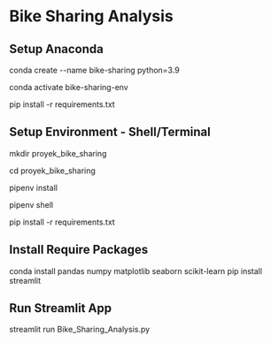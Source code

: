 # Bike Sharing Analysis

## Setup Anaconda
conda create --name bike-sharing python=3.9

conda activate bike-sharing-env

pip install -r requirements.txt

## Setup Environment - Shell/Terminal
mkdir proyek_bike_sharing

cd proyek_bike_sharing

pipenv install

pipenv shell

pip install -r requirements.txt

## Install Require Packages
conda install pandas numpy matplotlib seaborn scikit-learn
pip install streamlit

## Run Streamlit App
streamlit run Bike_Sharing_Analysis.py

